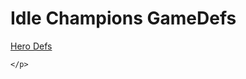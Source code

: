 <!DOCTYPE html>
<html>
  <head>
      <meta charset="utf-8">
      <title>Idle Champions GameDefs</title>
  </head>
  <body>
    <h1>Idle Champions GameDefs</h1>
    <p>
      <a href="~/GameDefs/hero_defs.json">Hero Defs</a>

    </p>
  </body>
</html>
